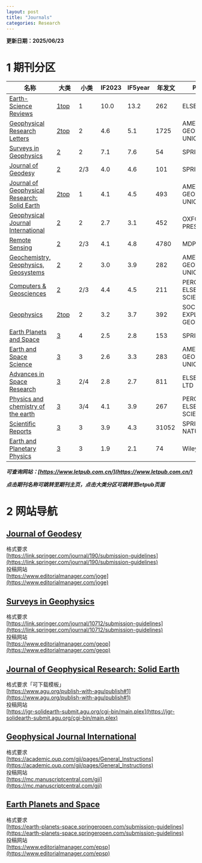 ```yaml
---
layout: post
title: "Journals"
categories: Research
---
```


**更新日期：2025/06/23**
# 1 期刊分区

| 名称 | 大类 | 小类 | IF2023 | IF5year | 年发文 | Publisher |
| --- | --- | --- | --- | --- | --- | --- |
| [Earth-Science Reviews](https://www.journals.elsevier.com/earth-science-reviews) | [1top](https://www.letpub.com.cn/index.php?journalid=2393&page=journalapp&view=detail)&ensp; | 1&emsp;&emsp; | 10.0 | 13.2 | 262&emsp;&ensp; | ELSEVIER |
| [Geophysical Research Letters](https://agupubs.onlinelibrary.wiley.com/journal/19448007) | [2top](https://www.letpub.com.cn/index.php?journalid=3078&page=journalapp&view=detail) | 2 | 4.6 | 5.1 | 1725 | AMER GEOPHYSICAL UNION |
| [Surveys in Geophysics](https://link.springer.com/journal/10712) | [2](https://www.letpub.com.cn/index.php?journalid=7718&page=journalapp&view=detail) | 2 | 7.1 | 7.6 | 54 | SPRINGER |
| [Journal of Geodesy](https://link.springer.com/journal/190) | [2](https://www.letpub.com.cn/index.php?journalid=4585&page=journalapp&view=detail) | 2/3 | 4.0 | 4.6 | 101 | SPRINGER |
| [Journal of Geophysical Research: Solid Earth](https://agupubs.onlinelibrary.wiley.com/journal/21699356) | [2top](https://www.letpub.com.cn/index.php?journalid=10223&page=journalapp&view=detail) | 1 | 4.1 | 4.5 | 493 | AMER GEOPHYSICAL UNION |
| [Geophysical Journal International](https://academic.oup.com/gji) | [2](https://www.letpub.com.cn/index.php?journalid=3076&page=journalapp&view=detail) | 2 | 2.7 | 3.1 | 452 | OXFORD UNIV PRESS |
| [Remote Sensing](https://www.mdpi.com/journal/remotesensing) | [2](https://www.letpub.com.cn/index.php?journalid=8969&page=journalapp&view=detail) | 2/3 | 4.1 | 4.8 | 4780 | MDPI |
| [Geochemistry, Geophysics, Geosystems](https://agupubs.onlinelibrary.wiley.com/journal/15252027) | [2](https://www.letpub.com.cn/index.php?journalid=3042&page=journalapp&view=detail) | 2 | 3.0 | 3.9 | 282 |AMER GEOPHYSICAL UNION |
| [Computers & Geosciences](http://www.journals.elsevier.com/computers-and-geosciences) | [2](https://www.letpub.com.cn/index.php?journalid=2006&page=journalapp&view=detail) | 2/3 | 4.4 | 4.5 | 211 | PERGAMON-ELSEVIER SCIENCE LTD |
| [Geophysics](http://library.seg.org/geophysics) | [2top](https://www.letpub.com.cn/index.php?journalid=3079&page=journalapp&view=detail) | 2 | 3.2 | 3.7 | 392 | SOC EXPLORATION GEOPHYSICISTS |
| [Earth Planets and Space](https://www.springer.com/40623) | [3](https://www.letpub.com.cn/index.php?journalid=2389&page=journalapp&view=detail) | 4 | 2.5 | 2.8 | 153 | SPRINGER |
| [Earth and Space Science](https://agupubs.onlinelibrary.wiley.com/journal/23335084) | [3](https://www.letpub.com.cn/index.php?journalid=10397&page=journalapp&view=detail) | 3 | 2.6 | 3.3 | 283 | AMER GEOPHYSICAL UNION |
| [Advances in Space Research](https://www.sciencedirect.com/journal/advances-in-space-research) | [3](https://www.letpub.com.cn/index.php?journalid=282&page=journalapp&view=detail) | 2/4 | 2.8 | 2.7 | 811 | ELSEVIER SCI LTD |
| [Physics and chemistry of the earth](https://www.sciencedirect.com/journal/physics-and-chemistry-of-the-earth-parts-a-b-c) | [3](https://www.letpub.com.cn/index.php?journalid=6667&page=journalapp&view=detail) | 3/4 | 4.1 | 3.9 | 267 | PERGAMON-ELSEVIER SCIENCE LTD |
| [Scientific Reports](https://www.nature.com/srep) | [3](https://www.letpub.com.cn/index.php?journalid=8695&page=journalapp&view=detail) | 3 | 3.9 | 4.3 | 	31052 | SPRINGER NATURE |
| [Earth and Planetary Physics](https://www.eppcgs.org/) | [3](https://www.letpub.com.cn/index.php?journalid=15900&page=journalapp&view=detail) | 3 | 1.9 | 2.1 | 	74 | Wiley-Blackwell |

***可查询网站：[https://www.letpub.com.cn/](https://www.letpub.com.cn/)***

***点击期刊名称可跳转至期刊主页，点击大类分区可跳转至letpub页面***

# 2 网站导航
## [Journal of Geodesy](https://link.springer.com/journal/190)
格式要求<br/>
[https://link.springer.com/journal/190/submission-guidelines](https://link.springer.com/journal/190/submission-guidelines)<br/>
投稿网站<br/>
[https://www.editorialmanager.com/joge](https://www.editorialmanager.com/joge)
## [Surveys in Geophysics](https://link.springer.com/journal/10712)
格式要求<br/>
[https://link.springer.com/journal/10712/submission-guidelines](https://link.springer.com/journal/10712/submission-guidelines)<br/>
投稿网站<br/>
[https://www.editorialmanager.com/geop](https://www.editorialmanager.com/geop)
## [Journal of Geophysical Research: Solid Earth](https://agupubs.onlinelibrary.wiley.com/journal/21699356)
格式要求「可下载模板」<br/>
[https://www.agu.org/publish-with-agu/publish#1](https://www.agu.org/publish-with-agu/publish#1)<br/>
投稿网站<br/>
[https://jgr-solidearth-submit.agu.org/cgi-bin/main.plex](https://jgr-solidearth-submit.agu.org/cgi-bin/main.plex)
## [Geophysical Journal International](https://academic.oup.com/gji)
格式要求<br/>
[https://academic.oup.com/gji/pages/General_Instructions](https://academic.oup.com/gji/pages/General_Instructions)<br/>
投稿网站<br/>
[https://mc.manuscriptcentral.com/gji](https://mc.manuscriptcentral.com/gji)
## [Earth Planets and Space](https://earth-planets-space.springeropen.com)
格式要求<br/>
[https://earth-planets-space.springeropen.com/submission-guidelines](https://earth-planets-space.springeropen.com/submission-guidelines)<br/>
投稿网站<br/>
[https://www.editorialmanager.com/epsp](https://www.editorialmanager.com/epsp)
